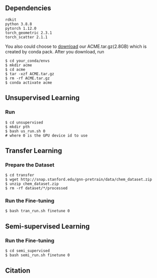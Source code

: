 ## Dependencies
```
rdkit
python 3.8.8
pytorch 1.12.0
torch_geometric 2.3.1
torch_scatter 2.1.1
```
You also could choose to [download](https://drive.google.com/file/d/1MqYoBrIyhg1jUgXigO3LVKO2P9K3VZow/view) our ACME.tar.gz(2.8GB) which is created by conda pack. After you download, run
```
$ cd your_conda/envs
$ mkdir acme
$ cd acme
$ tar -xzf ACME.tar.gz
$ rm -rf ACME.tar.gz
$ conda activate acme
```
## Unsupervised Learning
### Run
```
$ cd unsupervised
$ mkdir pth
$ bash us_run.sh 0
# where 0 is the GPU device id to use
```
## Transfer Learning
### Prepare the Dataset
```
$ cd transfer
$ wget http://snap.stanford.edu/gnn-pretrain/data/chem_dataset.zip
$ unzip chem_dataset.zip
$ rm -rf dataset/*/processed
```
### Run the Fine-tuning
```
$ bash tran_run.sh finetune 0
```
## Semi-supervised Learning
### Run the Fine-tuning
```
$ cd semi_supervised
$ bash semi_run.sh finetune 0
```
## Citation
